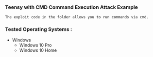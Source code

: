 ### Teensy with CMD Command Execution Attack Example

    The exploit code in the folder allows you to run commands via cmd.

### Tested Operating Systems :
* Windows
    * Windows 10 Pro
    * Windows 10 Home
